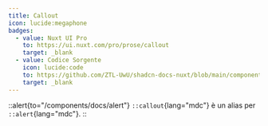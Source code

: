 ```yaml
---
title: Callout
icon: lucide:megaphone
badges:
  - value: Nuxt UI Pro
    to: https://ui.nuxt.com/pro/prose/callout
    target: _blank
  - value: Codice Sorgente
    icon: lucide:code
    to: https://github.com/ZTL-UwU/shadcn-docs-nuxt/blob/main/components/content/Callout.vue
    target: _blank
---
```


::alert{to="/components/docs/alert"}
`::callout`{lang="mdc"} è un alias per `::alert`{lang="mdc"}.
::

